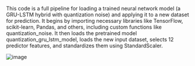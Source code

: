 This code is a full pipeline for loading a trained neural network model (a GRU-LSTM hybrid with quantization noise) and applying it to a new dataset for prediction. It begins by importing necessary libraries like TensorFlow, scikit-learn, Pandas, and others, including custom functions like quantization_noise. It then loads the pretrained model quantization_gru_lstm_model, loads the new input dataset, selects 12 predictor features, and standardizes them using StandardScaler.

![image](https://github.com/user-attachments/assets/8fbb3251-2508-40be-a93c-627f22cb0e58)
